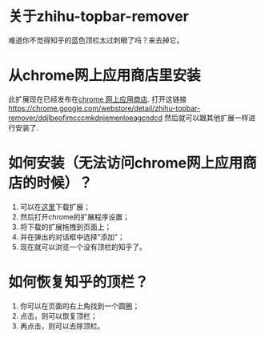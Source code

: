 # 关于zhihu-topbar-remover
难道你不觉得知乎的蓝色顶栏太过刺眼了吗？来去掉它。

# 从chrome网上应用商店里安装
此扩展现在已经发布在[chrome 网上应用商店](https://chrome.google.com/webstore/detail/zhihu-topbar-remover/ddjlbeofimcccmkdnjemenloeagcndcd). 打开这链接 <https://chrome.google.com/webstore/detail/zhihu-topbar-remover/ddjlbeofimcccmkdnjemenloeagcndcd> 然后就可以跟其他扩展一样进行安装了.

# 如何安装（无法访问chrome网上应用商店的时候）？
1. 可以在[这里](https://github.com/Clarence-pan/zhihu-topbar-remover/blob/master/packaged/zhihu-topbar-remover.crx?raw=true)下载扩展；
2. 然后打开chrome的扩展程序设置；
3. 将下载的扩展拖拽到页面上；
4. 并在弹出的对话框中选择“添加”；
5. 现在就可以浏览一个没有顶栏的知乎了。

# 如何恢复知乎的顶栏？
1. 你可以在页面的右上角找到一个圆圈；
2. 点击，则可以恢复顶栏；
3. 再点击，则可以去除顶栏。

